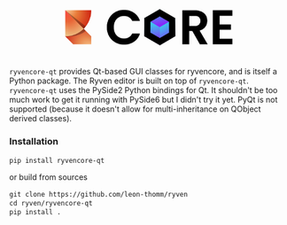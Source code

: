 
<p align="center">
  <img src="./img/logo.png" alt="drawing" width="70%"/>
</p>

`ryvencore-qt` provides Qt-based GUI classes for ryvencore, and is itself a Python package. The Ryven editor is built on top of `ryvencore-qt`. `ryvencore-qt` uses the PySide2 Python bindings for Qt. It shouldn't be too much work to get it running with PySide6 but I didn't try it yet. PyQt is not supported (because it doesn't allow for multi-inheritance on QObject derived classes).

### Installation

```
pip install ryvencore-qt
```

or build from sources

```
git clone https://github.com/leon-thomm/ryven
cd ryven/ryvencore-qt
pip install .
```
